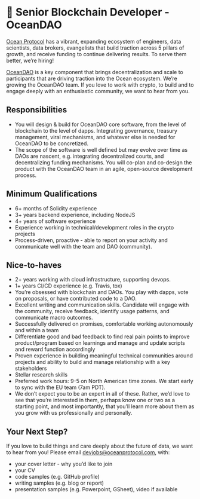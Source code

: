 # 🦞 Senior Blockchain Developer - OceanDAO
[Ocean Protocol](https://www.oceanprotocol.com/) has a vibrant, expanding ecosystem of engineers, data scientists, data brokers, evangelists that build traction across 5 pillars of growth, and receive funding to continue delivering results. To serve them better, we’re hiring!

[OceanDAO](https://www.oceanprotocol.com/dao) is a key component that brings decentralization and scale to participants that are driving traction into the Ocean ecosystem. We’re growing the OceanDAO team. If you love to work with crypto, to build and to engage deeply with an enthusiastic community, we want to hear from you.


## Responsibilities
* You will design & build for OceanDAO core software, from the level of blockchain to the level of dapps. Integrating governance, treasury management, viral mechanisms, and whatever else is needed for OceanDAO to be concretized.
* The scope of the software is well defined but may evolve over time as DAOs are nascent, e.g. integrating decentralized courts, and decentralizing funding mechanisms. You will co-plan and co-design the product with the OceanDAO team in an agile, open-source development process.


## Minimum Qualifications
* 6+ months of Solidity experience
* 3+ years backend experience, including NodeJS
* 4+ years of software experience
* Experience working in technical/development roles in the crypto projects
* Process-driven, proactive - able to report on your activity and communicate well with the team and DAO (community).


## Nice-to-haves
* 2+ years working with cloud infrastructure, supporting devops.
* 1+ years CI/CD experience (e.g. Travis, tox)
* You’re obsessed with blockchain and DAOs. You play with dapps, vote on proposals, or have contributed code to a DAO.
* Excellent writing and communication skills. Candidate will engage with the community, receive feedback, identify usage patterns, and communicate macro outcomes.
* Successfully delivered on promises, comfortable working autonomously and within a team
* Differentiate good and bad feedback to find real pain points to improve product/program based on learnings and manage and update scripts and reward function accordingly
* Proven experience in building meaningful technical communities around projects and ability to build and manage relationship with a key stakeholders
* Stellar research skills
* Preferred work hours: 9-5 on North American time zones. We start early to sync with the EU team (7am PDT).
* We don’t expect you to be an expert in all of these. Rather, we’d love to see that you’re interested in them, perhaps know one or two as a starting point, and most importantly, that you’ll learn more about them as you grow with us professionally and personally.



## Your Next Step?
If you love to build things and care deeply about the future of data, we want to hear from you! Please email [devjobs@oceanprotocol.com](mailto:devjobs@oceanprotocol.com), with:
* your cover letter - why you’d like to join
* your CV
* code samples (e.g. GitHub profile)
* writing samples (e.g. blog or report)
* presentation samples (e.g. Powerpoint, GSheet), video if available
